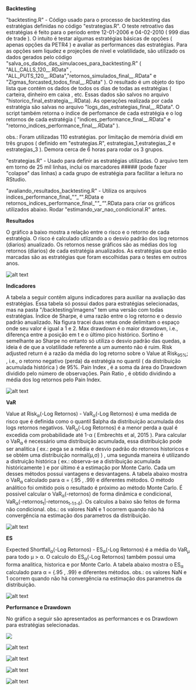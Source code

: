 **Backtesting**


"backtesting.R" - Código usado para o processo de backtesting das estratégias definidas no código "estrategias.R". O teste retroativo das estratégias é feito para o periodo entre 12-01-2006 e 04-02-2010 ( 999 dias de trade ). O intuito é testar algumas estratégias básicas de opções ( apenas opções da PETR4 ) e avaliar as performances das estratégias. Para as opções sem liqudez e projeções de nivel e volatilidade, são utilizado os dados gerados pelo código "salva_os_dados_das_simulacoes_para_backtesting.R" ( "ALL_CALLS_120_*_*.RData" , "ALL_PUTS_120_*_*.RData","retornos_simulados_final_*_*.RData" e "Zigmas_forcasted_todos_final_*_*.RData" ). O resultado é um objeto do tipo lista que contém os dados de todos os dias de todas as estratégias ( carteira, dinheiro em caixa , etc. Essas dados são salvos no arquivo "historico_final_estrategia_*_*.RData). As operações realizada por cada estratégia são salvas no arquivo "logs_das_estrategias_final_*_*.RData". O script também retorna o índice de perfomance de cada estratégia e o log retornos de cada estratégia ( "indices_performance_final_*_*.RData" e "retorno_indices_performance_final_*_*.RData" ). 

obs.: Foram utilizadas 110 estratégias. por limitação de memória dividi em três grupos ( definido em "estrategias.R", estrategias_1,estrategias_2 e estrategias_3 ). Demora cerca de 6 horas para rodar os 3 grupos.

"estrategias.R" - Usado para definir as estratégias utilizadas. O arquivo tem em torno de 25 mil linhas, inclui os marcadores ##### (pode fazer "colapse" das linhas) a cada grupo de estratégia para facilitar a leitura no RStudio.

"avaliando_resultados_backtesting.R" - Utiliza os arquivos indices_performance_final_"*"_"*".RData e retornos_indices_performance_final_"*"_"*".RData para criar os gráficos utilizados abaixo. Rodar "estimando_var_nao_condicional.R" antes.


**Resultados**

O gráfico a baixo mostra a relação entre o risco e o retorno de cada estratégia. O risco é calculado utlizando a o desvio padrão dos log retornos (diarios) anualizado. Os retornos nesse gráficos são as médias dos log retornos (diarios) de cada estratégia anualizados. As estratégias que estão marcadas são as estratégias que foram escolhidas para o testes em outros anos. 

![alt text](https://github.com/marcoaurelioguerrap/projetos/blob/main/Finan%C3%A7as/backtesting/imagens/Scatter%20plot%20Risco_Retorno.png)

**Indicadores**

A tabela a seguir contêm alguns indicadores para auxiliar na avaliação das estratégias. Essa tabela só possui dados para estratégias selecionadas, mas na pasta "/backtesting/imagens" tem uma versão com todas estratégias. Índice de Sharpe, é uma razão entre o log retorno e o desvio padrão anualizado. Na figura tracei duas retas onde delimitam o espaço onde seu valor é igual a 1 e 2. Max drawdown é o maior drawdown, i.e., diferença entre a posição em t e o último pico histórico. Sortino é semelhante ao Sharpe no entanto só utiliza o desvio padrão das quedas, a ideia é de que a volatilidade referente a um aumento não é ruim. Risk adjusted return é a razão da média do log retorno sobre o Value at Risk<sub>95%</sub>; , i.e., o retorno  negativo (perda) da estratégia no quantil ( da distribuição acumulada histórica ) de 95%. Pain Index , é a soma da área do Drawdown dividido pelo número de observações. Pain Ratio , é obtido dividindo a média dos log retornos pelo Pain Index.

![alt text](https://github.com/marcoaurelioguerrap/projetos/blob/main/Finan%C3%A7as/backtesting/imagens/Indicadores%202006%20estrategias%20selecionadas.png)

**VaR**

Value at Risk<sub>&alpha;</sub>(-Log Retornos) - VaR<sub>&alpha;</sub>(-Log Retornos) é uma medida de risco que é definida como o quantil $alpha da distribuição acumulada dos logs retornos negativos. VaR<sub>&alpha;</sub>(-Log Retornos) é a menor perda a qual é excedida com probabilidade até 1-&alpha; ( Embrechts et al, 2015 ). Para calcular o VaR<sub>&alpha;</sub> é necessário uma distribuição acumulada, essa distribuição pode ser analitica ( ex.: pega se a média e desvio padrão do retornos historicos e se obtém uma distribuição normal(&mu;,&sigma;) ) , uma segunda maneira é utilizando a distruição histórica ( ex.: observa-se a distribuição acumulada históricamente ) e por último é a estimação por Monte Carlo. Cada um desses métodos possui vantagens e desvantagens. A tabela abaixo mostra o VaR<sub>&alpha;</sub> calculado para &alpha; = {.95 , .99} e diferentes métodos. O método análitico foi omitido pois o resultado é próximo ao método Monte Carlo. É possivel calcular o VaR<sub>&alpha;</sub>(-retornos) de forma dinâmica e condicional, VaR<sub>&alpha;</sub>(-retornos<sub>t</sub>|-retornos<sub>t-1:t-&delta;</sub>). Os calculos a baixo são feitos de forma não condicional.
obs.: os valores NaN e 1 ocorrem quando não há convergência na estimação dos parametros da distribuição. 

![alt text](https://github.com/marcoaurelioguerrap/projetos/blob/main/Finan%C3%A7as/backtesting/imagens/VaR%202006%20estrategias%20selecionadas.png)


**ES**

Expected Shortfall<sub>&alpha;</sub>(-Log Retornos) - ES<sub>&alpha;</sub>(-Log Retornos) é a média do VaR<sub>&mu;</sub> para todo &mu; > &alpha;. O calculo do ES<sub>&alpha;</sub>(-Log Retornos) também possui uma forma analitica, historica e por Monte Carlo. A tabela abaixo mostra o ES<sub>&alpha;</sub> calculado para &alpha; = {.95 , .99} e diferentes métodos.
obs.: os valores NaN e 1 ocorrem quando não há convergência na estimação dos parametros da distribuição. 

![alt text](https://github.com/marcoaurelioguerrap/projetos/blob/main/Finan%C3%A7as/backtesting/imagens/ES%202006%20estrategias%20selecionadas.png)

**Performance e Drawdown**

No gráfico a seguir são apresentados as performances e os Drawdown para estratégias selecionadas.

<img align="center" src="https://github.com/marcoaurelioguerrap/projetos/blob/main/Finan%C3%A7as/backtesting/imagens/Retorno%202006%20est_selec%201_5.png">

![alt text](https://github.com/marcoaurelioguerrap/projetos/blob/main/Finan%C3%A7as/backtesting/imagens/Retorno%202006%20est_selec%201_5.png)

![alt text](https://github.com/marcoaurelioguerrap/projetos/blob/main/Finan%C3%A7as/backtesting/imagens/retornos%20est_selec%206_10.png)

![alt text](https://github.com/marcoaurelioguerrap/projetos/blob/main/Finan%C3%A7as/backtesting/imagens/retornos%20est_selec%2011_15.png)

![alt text](https://github.com/marcoaurelioguerrap/projetos/blob/main/Finan%C3%A7as/backtesting/imagens/retorno%20est_selec%2016_23.png)
